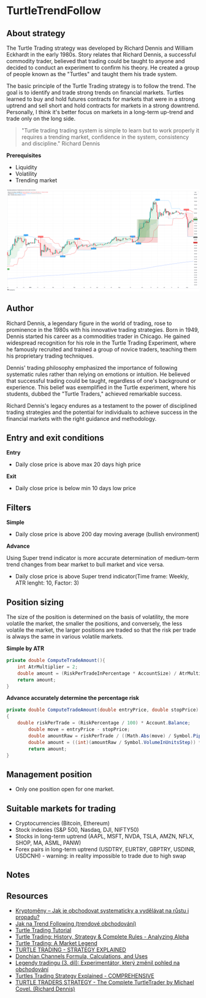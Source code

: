 # TurtleTrendFollow

## About strategy
The Turtle Trading strategy was developed by Richard Dennis and William Eckhardt in the early 1980s. Story
relates that Richard Dennis, a successful commodity trader, believed that trading could be taught to anyone and decided to conduct an experiment to confirm his theory. He created a group of people known as the "Turtles" and taught them his trade system.

The basic principle of the Turtle Trading strategy is to follow the trend. The goal is to identify and trade strong trends on financial markets. Turtles learned to buy and hold futures contracts for markets that were in a strong uptrend and sell short and hold contracts for markets in a strong downtrend. Personally, I think it's better focus on markets in a long-term up-trend and trade only on the long side.

> "Turtle trading trading system is simple to learn but to work properly
it requires a trending market, confidence in the system, consistency and discipline." Richard Dennis

**Prerequisites**
* Liquidity
* Volatility
* Trending market

![Example](resources/BTCUSD_example.png)

## Author
Richard Dennis, a legendary figure in the world of trading, rose to prominence in the 1980s with his innovative trading strategies. Born in 1949, Dennis started his career as a commodities trader in Chicago. He gained widespread recognition for his role in the Turtle Trading Experiment, where he famously recruited and trained a group of novice traders, teaching them his proprietary trading techniques.

Dennis' trading philosophy emphasized the importance of following systematic rules rather than relying on emotions or intuition. He believed that successful trading could be taught, regardless of one's background or experience. This belief was exemplified in the Turtle experiment, where his students, dubbed the "Turtle Traders," achieved remarkable success.

Richard Dennis's legacy endures as a testament to the power of disciplined trading strategies and the potential for individuals to achieve success in the financial markets with the right guidance and methodology.

## Entry and exit conditions
**Entry**
* Daily close price is above max 20 days high price

**Exit**
* Daily close price is below min 10 days low price

## Filters
**Simple**
* Daily close price is above 200 day moving average (bullish environment)

**Advance**

Using Super trend indicator is more accurate determination of medium-term trend changes from bear market to bull market and vice versa.

* Daily close price is above Super trend indicator(Time frame: Weekly, ATR lenght: 10, Factor: 3)

## Position sizing
The size of the position is determined on the basis of volatility, the more volatile the market, the smaller the positions, and conversely, the less volatile the market, the larger positions are traded so that the risk per trade is always the same in various volatile markets.

**Simple by ATR**
```c#
private double ComputeTradeAmount(){
    int AtrMultiplier = 2;
    double amount = (RiskPerTradeInPercentage * AccountSize) / AtrMultiplier * ATR(20, Days)
    return amount;
}

```

**Advance accurately determine the percentage risk**
```c#
private double ComputeTradeAmount(double entryPrice, double stopPrice)
{
	double riskPerTrade = (RiskPercentage / 100) * Account.Balance;
        double move = entryPrice - stopPrice;
        double amountRaw = riskPerTrade / ((Math.Abs(move) / Symbol.PipSize) * Symbol.PipValue);
        double amount = ((int)(amountRaw / Symbol.VolumeInUnitsStep)) * Symbol.VolumeInUnitsStep;
        return amount;
}
```

## Management position
- Only one position open for one market.

## Suitable markets for trading
* Cryptocurrencies (Bitcoin, Ethereum)
* Stock indexies (S&P 500, Nasdaq, DJI, NIFTY50)
* Stocks in long-term uptrend (AAPL, MSFT, NVDA, TSLA, AMZN, NFLX, SHOP, MA, ASML, PANW)
* Forex pairs in long-term uptrend (USDTRY, EURTRY, GBPTRY, USDINR, USDCNH) - warning: in reality impossible to trade due to high swap

## Notes

## Resources
* [Kryptoměny – Jak je obchodovat systematicky a vydělávat na růstu i propadu?](https://www.financnik.cz/clanky/obchodni-strategie/kryptomeny-systematicky/#trendove-obchodovani-kryptomen)
* [Jak na Trend Following (trendové obchodování)](https://www.financnik.cz/clanky/obchodni-strategie/trend-following/)
* [Turtle Trading Tutorial](https://www.asktraders.com/learn-to-trade/trading-strategies/turtle-trading-tutorial/)
* [Turtle Trading: History, Strategy & Complete Rules - Analyzing Alpha](https://analyzingalpha.com/turtle-trading)
* [Turtle Trading: A Market Legend](https://www.investopedia.com/articles/trading/08/turtle-trading.asp)
* [TURTLE TRADING - STRATEGY EXPLAINED](https://www.tradingview.com/chart/EURUSD/72x1YqG6-TURTLE-TRADING-STRATEGY-EXPLAINED/)
* [Donchian Channels Formula, Calculations, and Uses](https://www.investopedia.com/terms/d/donchianchannels.asp)
* [Legendy tradingu (3. díl): Experimentátor, který změnil pohled na obchodování](https://www.purple-trading.com/cs/legendy-tradingu-richard-dennis/)
* [Turtles Trading Strategy Explained - COMPREHENSIVE](https://www.youtube.com/watch?v=eotKvzrJVQk)
* [TURTLE TRADERS STRATEGY - The Complete TurtleTrader by Michael Covel. (Richard Dennis)](https://www.youtube.com/watch?v=NJkXSZUHl1g)